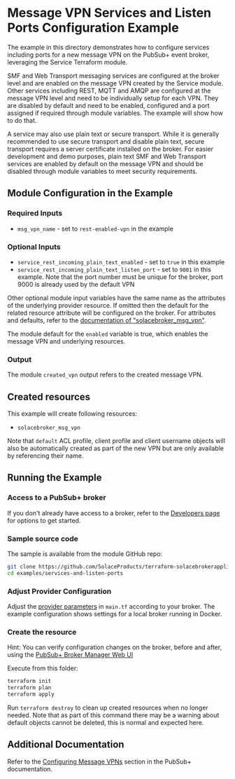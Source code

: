 # Message VPN Services and Listen Ports Configuration Example

The example in this directory demonstrates how to configure services including ports for a new message VPN on the PubSub+ event broker, leveraging the Service Terraform module.

SMF and Web Transport messaging services are configured at the broker level and are enabled on the message VPN created by the Service module. Other services including REST, MQTT and AMQP are configured at the message VPN level and need to be individually setup for each VPN. They are disabled by default and need to be enabled, configured and a port assigned if required through module variables. The example will show how to do that.

A service may also use plain text or secure transport. While it is generally recommended to use secure transport and disable plain text, secure transport requires a server certificate installed on the broker. For easier development and demo purposes, plain text SMF and Web Transport services are enabled by default on the message VPN and should be disabled through module variables to meet security requirements.

## Module Configuration in the Example

### Required Inputs

* `msg_vpn_name` - set to `rest-enabled-vpn` in the example

### Optional Inputs

* `service_rest_incoming_plain_text_enabled` - set to `true` in this example
* `service_rest_incoming_plain_text_listen_port` - set to `9001` in this example. Note that the port number must be unique for the broker, port 9000 is already used by the default VPN

Other optional module input variables have the same name as the attributes of the underlying provider resource. If omitted then the default for the related resource attribute will be configured on the broker. For attributes and defaults, refer to the [documentation of "solacebroker_msg_vpn"](https://registry.terraform.io/providers/solaceproducts/solacebrokerappliance/latest/docs/resources/msg_vpn#optional).

The module default for the `enabled` variable is true, which enables the message VPN and underlying resources.

### Output

The module `created_vpn` output refers to the created message VPN.

## Created resources

This example will create following resources:

* `solacebroker_msg_vpn`

Note that `default` ACL profile, client profile and client username objects will also be automatically created as part of the new VPN but are only available by referencing their name.

## Running the Example

### Access to a PubSub+ broker

If you don't already have access to a broker, refer to the [Developers page](https://www.solace.dev/) for options to get started.

### Sample source code

The sample is available from the module GitHub repo:

```bash
git clone https://github.com/SolaceProducts/terraform-solacebrokerappliance-service.git
cd examples/services-and-listen-ports
```

### Adjust Provider Configuration

Adjust the [provider parameters](https://registry.terraform.io/providers/solaceproducts/solacebrokerappliance/latest/docs#schema) in `main.tf` according to your broker. The example configuration shows settings for a local broker running in Docker.

### Create the resource

Hint: You can verify configuration changes on the broker, before and after, using the [PubSub+ Broker Manager Web UI](https://docs.solace.com/Admin/Broker-Manager/PubSub-Manager-Overview.htm)

Execute from this folder:

```bash
terraform init
terraform plan
terraform apply
```

Run `terraform destroy` to clean up created resources when no longer needed. Note that as part of this command there may be a warning about default objects cannot be deleted, this is normal and expected here.

## Additional Documentation

Refer to the [Configuring Message VPNs](https://docs.solace.com/Features/VPN/Configuring-VPNs.htm) section in the PubSub+ documentation.
